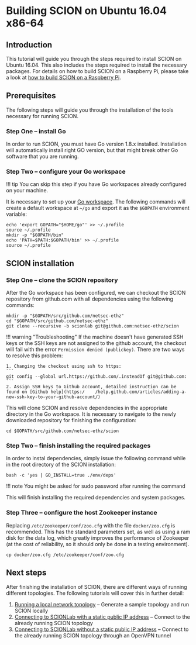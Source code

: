 # Building SCION on Ubuntu 16.04 x86-64


## Introduction

This tutorial will guide you through the steps required to install SCION on Ubuntu 16.04. This also includes the steps required to install the necessary packages. For details on how to build SCION on a Raspberry Pi, please take a look at [how to build SCION on a Raspberry Pi](rpi_ubuntu.md).

## Prerequisites

The following steps will guide you through the installation of the tools necessary for running SCION.

### Step One &ndash; install Go

In order to run SCION, you must have Go version 1.8.x installed. Installation will automatically install right GO version, but that might break other Go software that you are running.

### Step Two &ndash; configure your Go workspace

!!! tip
    You can skip this step if you have Go workspaces already configured on your machine.

It is necessary to set up your [Go workspace](https://golang.org/doc/code.html#GOPATH "Go workspace"). The following commands will create a default workspace at `~/go` and export it as the `$GOPATH` environment variable:

```shell
echo 'export GOPATH="$HOME/go"' >> ~/.profile
source ~/.profile
mkdir -p "$GOPATH/bin"
echo 'PATH=$PATH:$GOPATH/bin' >> ~/.profile
source ~/.profile
```

## SCION installation

### Step One &ndash; clone the SCION repository

After the Go workspace has been configured, we can checkout the SCION repository from github.com with all dependencies using the following commands:

```shell
mkdir -p "$GOPATH/src/github.com/netsec-ethz"
cd "$GOPATH/src/github.com/netsec-ethz"
git clone --recursive -b scionlab git@github.com:netsec-ethz/scion
```

!!! warning "Troubleshooting"
    If the machine doesn't have generated SSH keys or the SSH keys are not assigned to the github account, the checkout will fail with the error `Permission denied (publickey)`. There are two ways to resolve this problem:

    1. Changing the checkout using ssh to https:
    ```
    git config --global url.https://github.com/.insteadOf git@github.com:
    ```
    2. Assign SSH keys to Github account, detailed instruction can be found on [Github help](https:/    /help.github.com/articles/adding-a-new-ssh-key-to-your-github-account/)

This will clone SCION and resolve dependencies in the appropriate directory in the Go workspace. It is necessary to navigate to the newly downloaded repository for finishing the configuration:

```shell
cd $GOPATH/src/github.com/netsec-ethz/scion
```

### Step Two &ndash; finish installing the required packages

In order to instal dependencies, simply issue the following command while in the root directory of the SCION installation:

```shell
bash -c 'yes | GO_INSTALL=true ./env/deps'
```

!!! note
    You might be asked for sudo password after running the command

This will finish installing the required dependencies and system packages.

### Step Three &ndash; configure the host Zookeeper instance

Replacing `/etc/zookeeper/conf/zoo.cfg` with the file `docker/zoo.cfg` is recommended. This has the standard parameters set, as well as using a ram disk for the data log, which greatly improves the performance of Zookeeper (at the cost of reliability, so it should only be done in a testing environment).

```shell
cp docker/zoo.cfg /etc/zookeeper/conf/zoo.cfg
```

## Next steps

After finishing the installation of SCION, there are different ways of running different topologies. The following tutorials will cover this in further detail:

1. [Running a local network topology](/general_scion_configuration/local_top) &ndash; Generate a sample topology and run SCION locally
2. [Connecting to SCIONLab with a static public IP address](/general_scion_configuration/public_ip) &ndash; Connect to the already running SCION topology
2. [Connecting to SCIONLab without a static public IP address](/general_scion_configuration/vpn_setup) &ndash; Connect to the already running SCION topology through an OpenVPN tunnel
